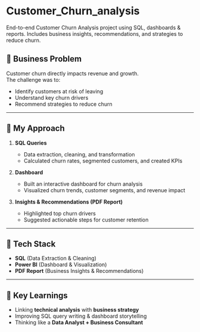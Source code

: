 # Customer_Churn_analysis
End-to-end Customer Churn Analysis project using SQL, dashboards &amp; reports. Includes business insights, recommendations, and strategies to reduce churn.
## 🔹 Business Problem
Customer churn directly impacts revenue and growth.  
The challenge was to:  
- Identify customers at risk of leaving  
- Understand key churn drivers  
- Recommend strategies to reduce churn  

---

## 🔹 My Approach
1. **SQL Queries**  
   - Data extraction, cleaning, and transformation  
   - Calculated churn rates, segmented customers, and created KPIs  

2. **Dashboard**  
   - Built an interactive dashboard for churn analysis  
   - Visualized churn trends, customer segments, and revenue impact  

3. **Insights & Recommendations (PDF Report)**  
   - Highlighted top churn drivers  
   - Suggested actionable steps for customer retention   

---

## 🔹 Tech Stack
- **SQL** (Data Extraction & Cleaning)  
- **Power BI** (Dashboard & Visualization)  
- **PDF Report** (Business Insights & Recommendations)  

---

## 🔹 Key Learnings
- Linking **technical analysis** with **business strategy**  
- Improving SQL query writing & dashboard storytelling  
- Thinking like a **Data Analyst + Business Consultant**
